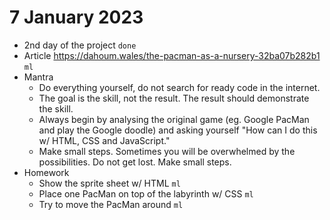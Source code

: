 # 7 January 2023

* 2nd day of the project `done`
* Article https://dahoum.wales/the-pacman-as-a-nursery-32ba07b282b1 `ml`
* Mantra
  * Do everything yourself, do not search for ready code in the internet.
  * The goal is the skill, not the result. The result should demonstrate the skill.
  * Always begin by analysing the original game (eg. Google PacMan and play the Google doodle) and asking yourself "How can I do this w/ HTML, CSS and JavaScript."
  * Make small steps. Sometimes you will be overwhelmed by the possibilities. Do not get lost. Make small steps.
* Homework
  * Show the sprite sheet w/ HTML `ml`
  * Place one PacMan on top of the labyrinth w/ CSS `ml`
  * Try to move the PacMan around `ml`